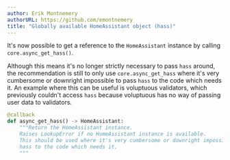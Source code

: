 ```yaml
---
author: Erik Montnemery
authorURL: https://github.com/emontnemery
title: "Globally available HomeAssistant object (hass)"
---
```


It's now possible to get a reference to the `HomeAssistant` instance by calling `core.async_get_hass()`.

Although this means it's no longer strictly necessary to pass `hass` around, the recommendation is still to only use `core.async_get_hass` where it's very cumbersome or downright impossible to pass `hass` to the code which needs it.
An example where this can be useful is voluptuous validators, which previously couldn't access `hass` because voluptuous has no way of passing user data to validators.

```python
@callback
def async_get_hass() -> HomeAssistant:
    """Return the HomeAssistant instance.
    Raises LookupError if no HomeAssistant instance is available.
    This should be used where it's very cumbersome or downright impossible to pass
    hass to the code which needs it.
    """
```
